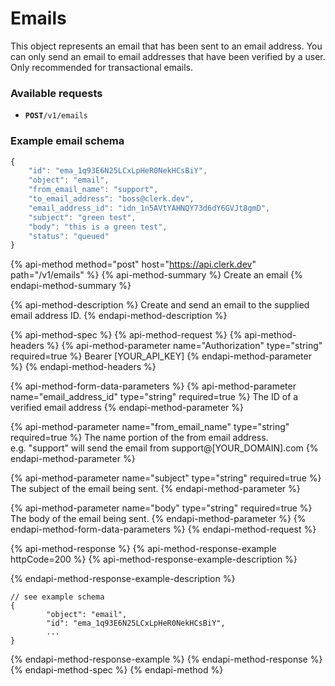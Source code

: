 # Emails

This object represents an email that has been sent to an email address.  You can only send an email to email addresses that have been verified by a user.  Only recommended for transactional emails.

### Available requests

* **`POST`**`/v1/emails`

### Example email schema

```javascript
{
    "id": "ema_1q93E6N25LCxLpHeR0NekHCsBiY",
    "object": "email",
    "from_email_name": "support",
    "to_email_address": "boss@clerk.dev",
    "email_address_id": "idn_1n5AVtYAHNQY73d6dY6GVJt8gmD",
    "subject": "green test",
    "body": "this is a green test",
    "status": "queued"
}
```

{% api-method method="post" host="https://api.clerk.dev" path="/v1/emails" %}
{% api-method-summary %}
Create an email
{% endapi-method-summary %}

{% api-method-description %}
Create and send an email to the supplied email address ID.
{% endapi-method-description %}

{% api-method-spec %}
{% api-method-request %}
{% api-method-headers %}
{% api-method-parameter name="Authorization" type="string" required=true %}
Bearer \[YOUR\_API\_KEY\]
{% endapi-method-parameter %}
{% endapi-method-headers %}

{% api-method-form-data-parameters %}
{% api-method-parameter name="email\_address\_id" type="string" required=true %}
The ID of a verified email address
{% endapi-method-parameter %}

{% api-method-parameter name="from\_email\_name" type="string" required=true %}
The name portion of the from email address.  
e.g. "support" will send the email from support@\[YOUR\_DOMAIN\].com
{% endapi-method-parameter %}

{% api-method-parameter name="subject" type="string" required=true %}
The subject of the email being sent.
{% endapi-method-parameter %}

{% api-method-parameter name="body" type="string" required=true %}
The body of the email being sent.
{% endapi-method-parameter %}
{% endapi-method-form-data-parameters %}
{% endapi-method-request %}

{% api-method-response %}
{% api-method-response-example httpCode=200 %}
{% api-method-response-example-description %}

{% endapi-method-response-example-description %}

```
// see example schema
{
        "object": "email",
        "id": "ema_1q93E6N25LCxLpHeR0NekHCsBiY",
        ...
}
```
{% endapi-method-response-example %}
{% endapi-method-response %}
{% endapi-method-spec %}
{% endapi-method %}

